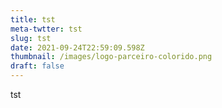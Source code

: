```yaml
---
title: tst
meta-twtter: tst
slug: tst
date: 2021-09-24T22:59:09.598Z
thumbnail: /images/logo-parceiro-colorido.png
draft: false
---
```

tst